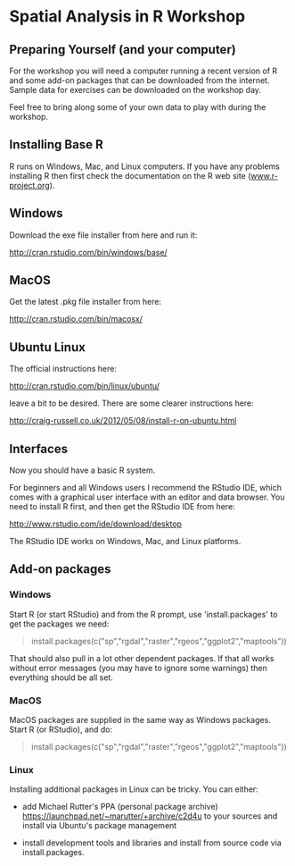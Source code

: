 Spatial Analysis in R Workshop
===============================

Preparing Yourself (and your computer)
-----------------------------------------

For the workshop you will need a computer running a recent version of
R and some add-on packages that can be downloaded from the
internet. Sample data for exercises can be downloaded on the workshop
day.

Feel free to bring along some of your own data to play with during
the workshop. 


Installing Base R
-------------------

R runs on Windows, Mac, and Linux computers. If you have any problems
installing R then first check the documentation on the R web site
(www.r-project.org).

Windows
---------

Download the exe file installer from here and run it:

http://cran.rstudio.com/bin/windows/base/

MacOS
-------

Get the latest .pkg file installer from here:

http://cran.rstudio.com/bin/macosx/

Ubuntu Linux
--------------

The official instructions here:

http://cran.rstudio.com/bin/linux/ubuntu/

leave a bit to be desired. There are some clearer instructions here:

http://craig-russell.co.uk/2012/05/08/install-r-on-ubuntu.html


Interfaces
------------

Now you should have a basic R system.

For beginners and all Windows users I recommend the RStudio IDE, which
comes with a graphical user interface with an editor and data
browser. You need to install R first, and then get the RStudio IDE
from here:

http://www.rstudio.com/ide/download/desktop

The RStudio IDE works on Windows, Mac, and Linux platforms.


Add-on packages
-----------------

### Windows

Start R (or start RStudio) and from the R prompt, use
'install.packages' to get the packages we need:

> install.packages(c("sp","rgdal","raster","rgeos","ggplot2","maptools"))

That should also pull in a lot other dependent packages. If that all
works without error messages (you may have to ignore some warnings)
then everything should be all set.


### MacOS

MacOS packages are supplied in the same way as Windows packages. Start
R (or RStudio), and do:

> install.packages(c("sp","rgdal","raster","rgeos","ggplot2","maptools"))



### Linux

Installing additional packages in Linux can be tricky. You can either:

 * add Michael Rutter's PPA (personal package archive)
   https://launchpad.net/~marutter/+archive/c2d4u to your sources and
   install via Ubuntu's package management

 * install development tools and libraries and install from source
   code via install.packages.

